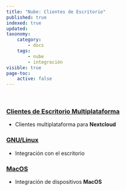 ```yaml
---
title: "Nube: Clientes de Escritorio"
published: true
indexed: true
updated:
taxonomy:
    category:
        - docs
    tags:
        - nube
        - integración
visible: true
page-toc:
    active: false
---
```


<br>

### [Clientes de Escritorio Multiplataforma](multiplatform)
- Clientes multiplataforma para **Nextcloud**

### [GNU/Linux](gnu-linux)
- Integración con el escritorio

### [MacOS](mac-os)
- Integración de dispositivos **MacOS**
